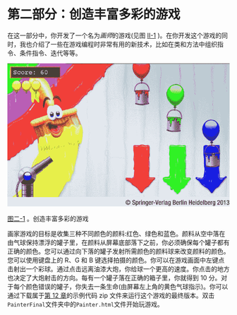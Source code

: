 # 第二部分：创造丰富多彩的游戏

在这一部分中，你开发了一个名为*画师*的游戏(见图 [II-1](#Fig1) )。在你开发这个游戏的同时，我也介绍了一些在游戏编程时非常有用的新技术，比如在类和方法中组织指令、条件指令、迭代等等。

![9781430265382_Part02-01.jpg](img/9781430265382_Part02-01.jpg)

[图二-1](#_Fig1) 。创造丰富多彩的游戏

画家游戏的目标是收集三种不同颜色的颜料:红色、绿色和蓝色。颜料从空中落在由气球保持漂浮的罐子里，在颜料从屏幕底部落下之前，你必须确保每个罐子都有正确的颜色。您可以通过向下落的罐子发射所需颜色的颜料球来改变颜料的颜色。您可以使用键盘上的 R、G 和 B 键选择拍摄的颜色。你可以在游戏画面中左键点击射出一个彩球。通过点击远离油漆大炮，你给球一个更高的速度。你点击的地方也决定了大炮射击的方向。每有一个罐子落在正确的箱子里，你就得到 10 分。对于每个颜色错误的罐子，你失去一条生命(由屏幕左上角的黄色气球指示)。你可以通过下载属于[第 12 章](12.html)的示例代码 zip 文件来运行这个游戏的最终版本。双击`PainterFinal`文件夹中的`Painter.html`文件开始玩游戏。
